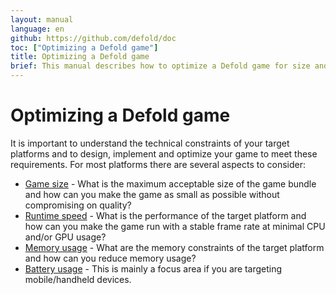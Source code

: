 ```yaml
---
layout: manual
language: en
github: https://github.com/defold/doc
toc: ["Optimizing a Defold game"]
title: Optimizing a Defold game
brief: This manual describes how to optimize a Defold game for size and performance.
---
```


# Optimizing a Defold game
It is important to understand the technical constraints of your target platforms and to design, implement and optimize your game to meet these requirements. For most platforms there are several aspects to consider:

* [Game size](/manuals/optimization-size) - What is the maximum acceptable size of the game bundle and how can you make the game as small as possible without compromising on quality?
* [Runtime speed](/manuals/optimization-speed) - What is the performance of the target platform and how can you make the game run with a stable frame rate at minimal CPU and/or GPU usage?
* [Memory usage](/manuals/optimization-memory) - What are the memory constraints of the target platform and how can you reduce memory usage?
* [Battery usage](/manuals/optimization-battery) - This is mainly a focus area if you are targeting mobile/handheld devices.
